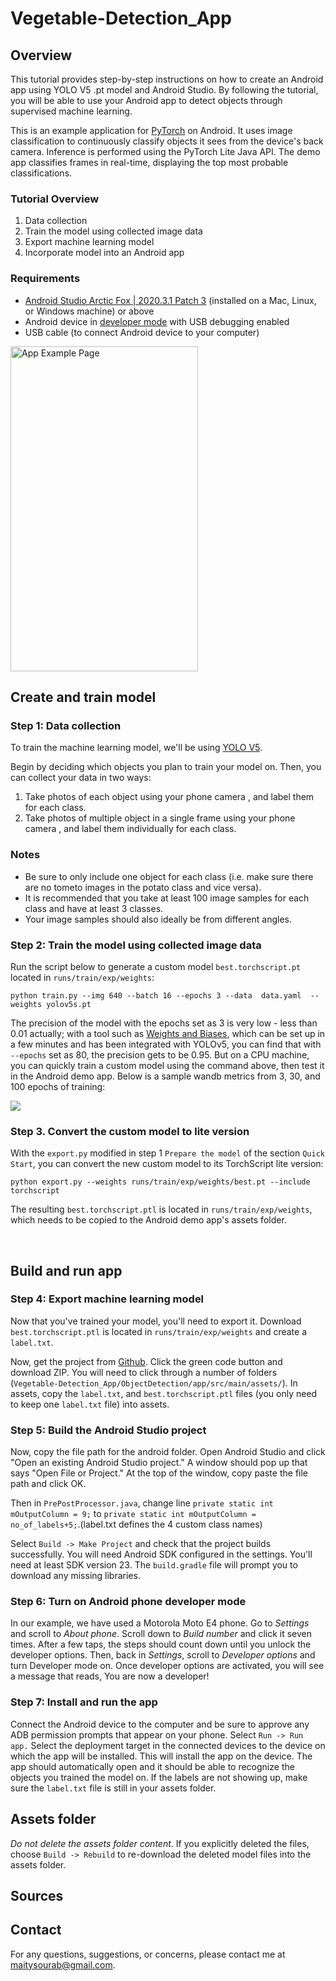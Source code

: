 # Vegetable-Detection_App

## Overview

This tutorial provides step-by-step instructions on how to create an Android app using YOLO V5 .pt model and Android Studio. By following the tutorial, you will be able to use your Android app to detect objects through supervised machine learning. 

This is an example application for [PyTorch](https://pytorch.org/mobile/android/#more-pytorch-android-demo-apps) on Android. It uses image classification to continuously classify objects it sees from the device's back camera. Inference is performed using the PyTorch Lite Java API. The demo app classifies frames in real-time, displaying the top most probable classifications. 

### Tutorial Overview

1. Data collection
2. Train the model using collected image data
3. Export machine learning model
4. Incorporate model into an Android app

### Requirements

*   [Android Studio Arctic Fox | 2020.3.1 Patch 3](https://developer.android.com/studio) (installed on a Mac, Linux, or Windows machine) or above
*   Android device in [developer mode](https://developer.android.com/studio/debug/dev-options) with USB debugging enabled
*   USB cable (to connect Android device to your computer)

<img src="https://github.com/SOURAB-BAPPA/Vegetable-Detection_App/blob/main/images/front_page.jpg" alt="App Example Page" width="300" height="520"/>


## Create and train model

### Step 1: Data collection

To train the machine learning model, we'll be using [YOLO V5](https://github.com/ultralytics/yolov5). 

Begin by deciding which objects you plan to train your model on. Then, you can collect your data in two ways: 

1. Take photos of each object using your phone camera , and label them for each class. 
2. Take photos of multiple object in a single frame using your phone camera , and label them individually for each class.

### Notes
*   Be sure to only include one object for each class (i.e. make sure there are no tometo images in the potato class and vice versa). 
*   It is recommended that you take at least 100 image samples for each class and have at least 3 classes. 
*   Your image samples should also ideally be from different angles.

### Step 2: Train the model using collected image data

Run the script below to generate a custom model `best.torchscript.pt` located in `runs/train/exp/weights`:

```
python train.py --img 640 --batch 16 --epochs 3 --data  data.yaml  --weights yolov5s.pt
```

The precision of the model with the epochs set as 3 is very low - less than 0.01 actually; with a tool such as [Weights and Biases](https://wandb.ai), which can be set up in a few minutes and has been integrated with YOLOv5, you can find that with `--epochs` set as 80, the precision gets to be 0.95. But on a CPU machine, you can quickly train a custom model using the command above, then test it in the Android demo app. Below is a sample wandb metrics from 3, 30, and 100 epochs of training:

![](https://github.com/SOURAB-BAPPA/Vegetable-Detection_App/blob/main/ObjectDetection/metrics.png)

### Step 3. Convert the custom model to lite version

With the `export.py` modified in step 1 `Prepare the model` of the section `Quick Start`, you can convert the new custom model to its TorchScript lite version:

```
python export.py --weights runs/train/exp/weights/best.pt --include torchscript
```

The resulting `best.torchscript.ptl` is located in `runs/train/exp/weights`, which needs to be copied to the Android demo app's assets folder.


<br/>

## Build and run app

### Step 4: Export machine learning model

Now that you've trained your model, you'll need to export it. Download `best.torchscript.ptl` is located in `runs/train/exp/weights` and create a `label.txt`.

Now, get the project from [Github](https://github.com/SOURAB-BAPPA/Vegetable-Detection_App). Click the green code button and download ZIP. You will need to click through a number of folders (``Vegetable-Detection_App/ObjectDetection/app/src/main/assets/``). In assets, copy the ``label.txt``, and ``best.torchscript.ptl`` files (you only need to keep one ``label.txt`` file) into assets. 



### Step 5: Build the Android Studio project

Now, copy the file path for the android folder. Open Android Studio and click "Open an existing Android Studio project." A window should pop up that says "Open File or Project." At the top of the window, copy paste the file path and click OK. 

Then in `PrePostProcessor.java`, change line `private static int mOutputColumn = 9;` to `private static int mOutputColumn = no_of_labels+5;`.(label.txt defines the 4 custom class names)

Select `Build -> Make Project` and check that the project builds successfully. You will need Android SDK configured in the settings. You'll need at least SDK
version 23. The `build.gradle` file will prompt you to download any missing libraries.


### Step 6: Turn on Android phone developer mode

In our example, we have used a Motorola Moto E4 phone. Go to _Settings_ and scroll to _About phone_. Scroll down to _Build number_ and click it seven times. After a few taps, the steps should count down until you unlock the developer options. Then, back in _Settings_, scroll to _Developer options_ and turn Developer mode on. Once developer options are activated, you will see a message that reads, You are now a developer!


### Step 7: Install and run the app

Connect the Android device to the computer and be sure to approve any ADB permission prompts that appear on your phone. Select `Run -> Run app.` Select the deployment target in the connected devices to the device on which the app will be installed. This will install the app on the device. The app should automatically open and it should be able to recognize the objects you trained the model on. If the labels are not showing up, make sure the ``label.txt`` file is still in your assets folder.


## Assets folder
_Do not delete the assets folder content_. If you explicitly deleted the files, choose `Build -> Rebuild` to re-download the deleted model files into the assets folder.


## Sources



## Contact

For any questions, suggestions, or concerns, please contact me at maitysourab@gmail.com.

